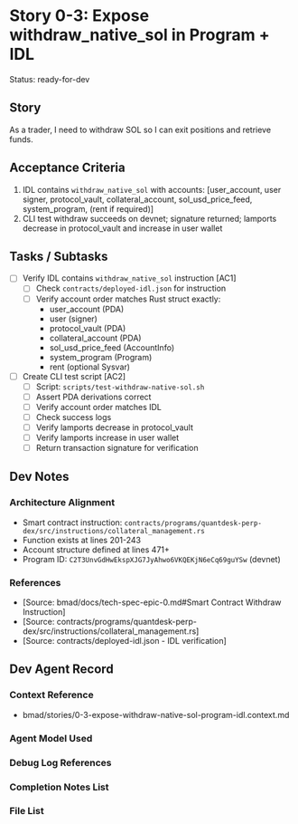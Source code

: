 # Story 0-3: Expose withdraw_native_sol in Program + IDL

Status: ready-for-dev

## Story

As a trader, I need to withdraw SOL so I can exit positions and retrieve funds.

## Acceptance Criteria

1. IDL contains `withdraw_native_sol` with accounts: [user_account, user signer, protocol_vault, collateral_account, sol_usd_price_feed, system_program, (rent if required)]
2. CLI test withdraw succeeds on devnet; signature returned; lamports decrease in protocol_vault and increase in user wallet

## Tasks / Subtasks

- [ ] Verify IDL contains `withdraw_native_sol` instruction [AC1]
  - [ ] Check `contracts/deployed-idl.json` for instruction
  - [ ] Verify account order matches Rust struct exactly:
    - user_account (PDA)
    - user (signer)
    - protocol_vault (PDA)
    - collateral_account (PDA)
    - sol_usd_price_feed (AccountInfo)
    - system_program (Program)
    - rent (optional Sysvar)
- [ ] Create CLI test script [AC2]
  - [ ] Script: `scripts/test-withdraw-native-sol.sh`
  - [ ] Assert PDA derivations correct
  - [ ] Verify account order matches IDL
  - [ ] Check success logs
  - [ ] Verify lamports decrease in protocol_vault
  - [ ] Verify lamports increase in user wallet
  - [ ] Return transaction signature for verification

## Dev Notes

### Architecture Alignment
- Smart contract instruction: `contracts/programs/quantdesk-perp-dex/src/instructions/collateral_management.rs`
- Function exists at lines 201-243
- Account structure defined at lines 471+
- Program ID: `C2T3UnvGdHwEkspXJG7JyAhwo6VKQEKjN6eCq69guYSw` (devnet)

### References
- [Source: bmad/docs/tech-spec-epic-0.md#Smart Contract Withdraw Instruction]
- [Source: contracts/programs/quantdesk-perp-dex/src/instructions/collateral_management.rs]
- [Source: contracts/deployed-idl.json - IDL verification]

## Dev Agent Record

### Context Reference

- bmad/stories/0-3-expose-withdraw-native-sol-program-idl.context.md

### Agent Model Used

### Debug Log References

### Completion Notes List

### File List

